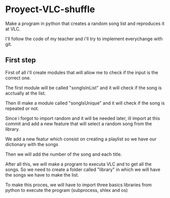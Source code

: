 # Proyect-VLC-shuffle

Make a program in python that creates a random song list and reproduces it at VLC.

I'll follow the code of my teacher and i'll try to implement everychange with git.

## First step

First of all i'll create modules that will allow me to check if the input is the correct one.

The first module will be called "songIsInList" and it will check if the song is acctually at the list.

Then ill make a module called "songIsUnique" and it will check if the song is repeated or not.

Since i forgot to import random and it will be needed later, ill import at this commit and add a new feature that will select a random song from the library.

We add a new featur which consist on creating a playlist so we have our dictionary with the songs

Then we will add the number of the song and each title.

After all this, we will make a program to executa VLC and to get all the songs. So we need to create a folder called "library" in which we will have the songs we have to make the list. 

To make this proces, we will have to import three basics libraries from python to execute the program (subprocess, shlex and os)